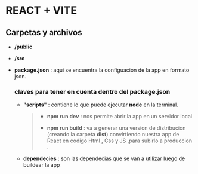 # REACT + VITE
## Carpetas y archivos
* **/public** 
* **/src**
* **package.json** : aqui se encuentra la configuacion de la app en formato json.

  ### claves para tener en cuenta dentro del package.json
  
  * **"scripts"** :  contiene lo que puede ejecutar **node** en la terminal.
  
      > * **npm run dev** : nos permite abrir la app en un servidor local
      >
      > * **npm run build** : va a generar una version de distribucion (creando la carpeta **dist**).convirtiendo nuestra app de React en codigo Html , Css y JS ,para subirlo a produccion .

  * **dependecies** : son las dependecias que se van a utilizar luego de buildear la app
